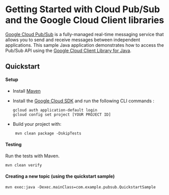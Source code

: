 # Getting Started with Cloud Pub/Sub and the Google Cloud Client libraries

[Google Cloud Pub/Sub][pubsub] is a fully-managed real-time messaging service that allows you to
send and receive messages between independent applications.
This sample Java application demonstrates how to access the Pub/Sub API using
the [Google Cloud Client Library for Java][google-cloud-java].

[pubsub]: https://cloud.google.com/pubsub/
[google-cloud-java]: https://github.com/GoogleCloudPlatform/google-cloud-java

## Quickstart

#### Setup
- Install [Maven](http://maven.apache.org/) <p>
- Install the [Google Cloud SDK](https://cloud.google.com/sdk/) and run the following CLI commands :


      gcloud auth application-default login
      gcloud config set project [YOUR PROJECT ID]

- Build your project with:


	   mvn clean package -DskipTests

#### Testing

Run the tests with Maven.

    mvn clean verify

#### Creating a new topic (using the quickstart sample)

    mvn exec:java -Dexec.mainClass=com.example.pubsub.QuickstartSample
